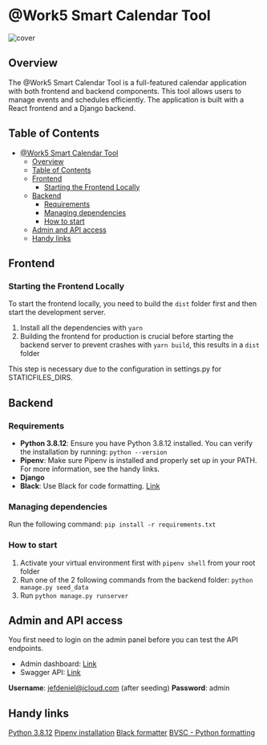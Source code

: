 # @Work5 Smart Calendar Tool

![cover](https://restomanager.net/wp-content/uploads/2024/06/readme.png)

## Overview

The @Work5 Smart Calendar Tool is a full-featured calendar application with both frontend and backend components. This tool allows users to manage events and schedules efficiently. The application is built with a React frontend and a Django backend.

## Table of Contents

- [@Work5 Smart Calendar Tool](#work5-smart-calendar-tool)
  - [Overview](#overview)
  - [Table of Contents](#table-of-contents)
  - [Frontend](#frontend)
    - [Starting the Frontend Locally](#starting-the-frontend-locally)
  - [Backend](#backend)
    - [Requirements](#requirements)
    - [Managing dependencies](#managing-dependencies)
    - [How to start](#how-to-start)
  - [Admin and API access](#admin-and-api-access)
  - [Handy links](#handy-links)

## Frontend

### Starting the Frontend Locally

To start the frontend locally, you need to build the `dist` folder first and then start the development server.

1. Install all the dependencies with `yarn`
2. Building the frontend for production is crucial before starting the backend server to prevent crashes with `yarn build`, this results in a `dist` folder

This step is necessary due to the configuration in settings.py for STATICFILES_DIRS.

## Backend

### Requirements

- **Python 3.8.12**: Ensure you have Python 3.8.12 installed. You can verify the installation by running: `python --version`
- **Pipenv**: Make sure Pipenv is installed and properly set up in your PATH. For more information, see the handy links.
- **Django**
- **Black**: Use Black for code formatting. [Link](https://github.com/psf/black)

### Managing dependencies

Run the following command: `pip install -r requirements.txt`

### How to start

1. Activate your virtual environment first with `pipenv shell` from your root folder
2. Run one of the 2 following commands from the backend folder: `python manage.py seed_data`
3. Run `python manage.py runserver`

## Admin and API access

You first need to login on the admin panel before you can test the API endpoints.

- Admin dashboard: [Link](http://localhost:8000/admin)
- Swagger API: [Link](http://localhost:8000/swagger)

**Username**: jefdeniel@icloud.com (after seeding)
**Password**: admin

## Handy links

[Python 3.8.12](https://www.python.org/downloads/release/python-3812/)
[Pipenv installation](https://pipenv.pypa.io/en/latest/install/)
[Black formatter](https://github.com/psf/black)
[BVSC - Python formatting](https://code.visualstudio.com/docs/python/formatting)
